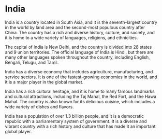 # India

India is a country located in South Asia, and it is the seventh-largest country in the world by land area and the second-most populous country after China. The country has a rich and diverse history, culture, and society, and it is home to a wide variety of languages, religions, and ethnicities.

The capital of India is New Delhi, and the country is divided into 28 states and 9 union territories. The official language of India is Hindi, but there are many other languages spoken throughout the country, including English, Bengali, Telugu, and Tamil.

India has a diverse economy that includes agriculture, manufacturing, and service sectors. It is one of the fastest-growing economies in the world, and it is a major player in the global market.

India has a rich cultural heritage, and it is home to many famous landmarks and cultural attractions, including the Taj Mahal, the Red Fort, and the Hawa Mahal. The country is also known for its delicious cuisine, which includes a wide variety of dishes and flavors.

India has a population of over 1.3 billion people, and it is a democratic republic with a parliamentary system of government. It is a diverse and vibrant country with a rich history and culture that has made it an important global player.
 

